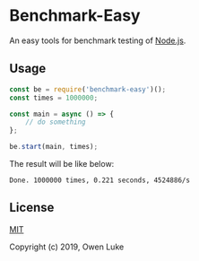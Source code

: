 
# Benchmark-Easy

An easy tools for benchmark testing of [Node.js](https://nodejs.org).

## Usage

```js
const be = require('benchmark-easy')();
const times = 1000000;

const main = async () => {
    // do something
};

be.start(main, times);
```

The result will be like below:
```
Done. 1000000 times, 0.221 seconds, 4524886/s
```

## License

[MIT](LICENSE)

Copyright (c) 2019, Owen Luke
